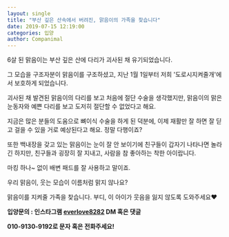 ```yaml
---
layout: single
title: "부산 깊은 산속에서 버려진, 맑음이의 가족을 찾습니다"
date: 2019-07-15 12:19:00
categories: 입양
author: Companimal
---
```


6살 된 맑음이는 부산 깊은 산에 다리가 괴사된 채 유기되었습니다.

그 모습을 구조자분이 맑음이를 구조하셨고, 지난 1월 1일부터 저희 '도로시지켜줄개'에서 보호하게 되었습니다.

괴사된 채 발견된 맑음이의 다리를 보고 처음에 절단 수술을 생각했지만, 맑음이의 맑은 눈동자와 예쁜 다리를 보고 도저히 절단할 수 없었다고 해요.

지금은 많은 분들의 도움으로 뼈이식 수술을 하게 된 덕분에, 이제 재활만 잘 하면 잘 딛고 걸을 수 있을 거로 예상된다고 해요. 정말 다행이죠?

또한 백내장을 갖고 있는 맑음이는 눈이 잘 안 보이기에 친구들이 갑자기 나타나면 놀라긴 하지만, 친구들과 굉장히 잘 지내고, 사람을 참 좋아하는 착한 아이랍니다.

마킹 하나~ 없이 배변 패드를 잘 사용하고 말이죠.

우리 맑음이, 웃는 모습이 이름처럼 맑지 않나요?

맑음이를 지켜줄 가족을 찾습니다. 부디, 이 아이가 웃음을 잃지 않도록 도와주세요♥

**입양문의 : 인스타그램 [everlove8282](https://www.instagram.com/everlove8282/) DM 혹은 댓글**

**010-9130-9192로 문자 혹은 전화주세요!**
